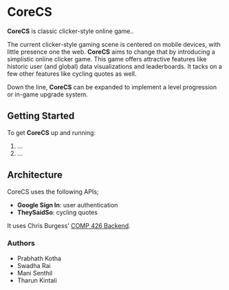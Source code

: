 # CoreCS

**CoreCS** is classic clicker-style online game.. 

The current clicker-style gaming scene is centered on mobile devices, with little presence one the web. **CoreCS** aims to change that by introducing a simplistic online clicker game. This game offers attractive features like historic user (and global) data visualizations and leaderboards. It tacks on a few other features like cycling quotes as well.

Down the line, **CoreCS** can be expanded to implement a level progression or in-game upgrade system.

## Getting Started

To get **CoreCS** up and running:
1. ...
2. ...

## Architecture

CoreCS uses the following APIs;
- **Google Sign In**: user authentication
- **TheySaidSo**: cycling quotes

It uses Chris Burgess' [COMP 426 Backend](https://github.com/cgburgess/comp426-backend).

### Authors

- Prabhath Kotha
- Swadha Rai
- Mani Senthil
- Tharun Kintali